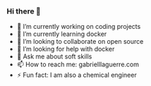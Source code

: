 ### Hi there 👋

- 🔭 I’m currently working on coding projects
- 🌱 I’m currently learning docker
- 👯 I’m looking to collaborate on open source
- 🤔 I’m looking for help with docker
- 💬 Ask me about soft skills
- 📫 How to reach me: gabrielllaguerre.com
- ⚡ Fun fact: I am also a chemical engineer

